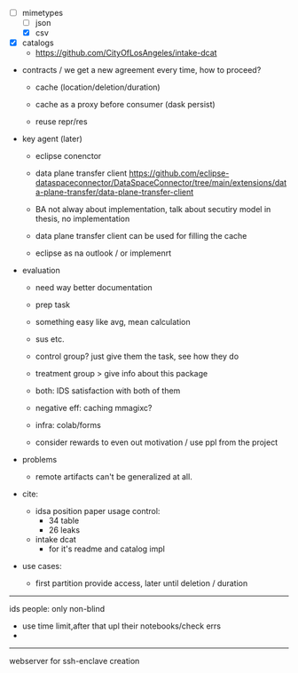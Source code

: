 - [ ] mimetypes
    - [ ] json
    - [x] csv

- [x] catalogs
    - https://github.com/CityOfLosAngeles/intake-dcat

- contracts
    / we get a new agreement every time, how to proceed?
    - cache (location/deletion/duration)
    - cache as a proxy before consumer (dask persist)

    - reuse repr/res

- key agent (later)
    - eclipse conenctor
    - data plane transfer client https://github.com/eclipse-dataspaceconnector/DataSpaceConnector/tree/main/extensions/data-plane-transfer/data-plane-transfer-client
    - BA not alway about implementation, talk about secutiry model in thesis, no implementation

    - data plane transfer client can be used for filling the cache

    - eclipse as na outlook / or implemenrt


- evaluation
    - need way better documentation
    - prep task
    - something easy like avg, mean calculation
    - sus etc.
    - control group? just give them the task, see how they do
    - treatment group > give info about this package

    - both: IDS satisfaction with both of them

    - negative eff: caching mmagixc?

    - infra: colab/forms
    - consider rewards to even out motivation / use ppl from the project


- problems
    - remote artifacts can't be generalized at all.

- cite:
    - idsa position paper usage control:
        - 34 table
        - 26 leaks
    - intake dcat
        - for it's readme and catalog impl

- use cases:
    - first partition provide access, later until deletion / duration


------
 ids people: only non-blind
 - use time limit,after that upl their notebooks/check errs
 -



 ------
 webserver for ssh-enclave creation